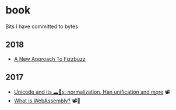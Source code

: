 # book

Bits I have committed to bytes

## 2018

* [A New Approach To Fizzbuzz](slides/sleep)

## 2017

* [Unicode and its 🕳🍁s: normalization, Han unification and m͢ore](slides/unicode) 📽️
* [What is WebAssembly?](https://github.com/gyng/wasm-experiments/tree/master/slides) 📽️💾
